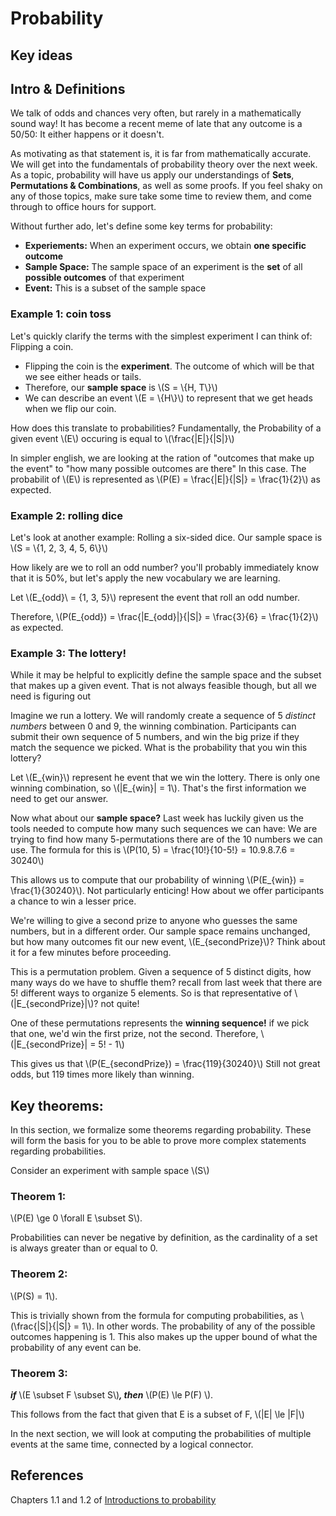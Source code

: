 # Probability

## Key ideas

## Intro & Definitions

We talk of odds and chances very often, but rarely in a mathematically sound way! It has become a recent meme of late that any outcome is a 50/50: It either happens or it doesn't. 

As motivating as that statement is, it is far from mathematically accurate. We will get into the fundamentals of probability theory over the next week. As a topic, probability will have us apply our understandings of **Sets**, **Permutations & Combinations**, as well as some proofs. If you feel shaky on any of those topics, make sure take some time to review them, and come through to office hours for support.

Without further ado, let's define some key terms for probability:

- **Experiements:** When an experiment occurs, we obtain **one specific outcome**
- **Sample Space:** The sample space of an experiment is the **set** of all **possible outcomes** of that experiment
- **Event:** This is a subset of the sample space

### Example 1: coin toss
Let's quickly clarify the terms with the simplest experiment I can think of: Flipping a coin.

- Flipping the coin is the **experiment**. The outcome of which will be that we see either heads or tails. 
- Therefore, our **sample space** is \\(S = \\{H, T\\}\\)
- We can describe an event \\(E = \\{H\\}\\) to represent that we get heads when we flip our coin.

How does this translate to probabilities? Fundamentally, the Probability of a given event \\(E\\) occuring is equal to \\(\frac{|E|}{|S|}\\)

In simpler english, we are looking at the ration of "outcomes that make up the event" to "how many possible outcomes are there" In this case. The probabilit of \\(E\\) is represented as \\(P(E) = \frac{|E|}{|S|} = \frac{1}{2}\\) as expected. 

### Example 2: rolling dice
Let's look at another example: Rolling a six-sided dice. Our sample space is \\(S = \\{1, 2, 3, 4, 5, 6\\}\\)

How likely are we to roll an odd number? you'll probably immediately know that it is 50%, but let's apply the new vocabulary we are learning.

Let \\(E_{odd}\\ = \{1, 3, 5\}\\) represent the event that roll an odd number. 

Therefore, \\(P(E_{odd}) = \frac{|E_{odd}|}{|S|} = \frac{3}{6} = \frac{1}{2}\\) as expected.


### Example 3: The lottery!
While it may be helpful to explicitly define the sample space and the subset that makes up a given event. That is not always feasible though, but all we need is figuring out 

Imagine we run a lottery. We will randomly create a sequence of 5 *distinct numbers* between 0 and 9, the winning combination. Participants can submit their own sequence of 5 numbers, and win the big prize if they match the sequence we picked. What is the probability that you win this lottery?

Let \\(E_{win}\\) represent he event that we win the lottery. There is only one winning combination, so \\(|E_{win}| = 1\\). That's the first information we need to get our answer. 

Now what about our **sample space?** Last week has luckily given us the tools needed to compute how many such sequences we can have: We are trying to find how many 5-permutations there are of the 10 numbers we can use. The formula for this is \\(P(10, 5) = \frac{10!}{10-5!} = 10.9.8.7.6 = 30240\\)


This allows us to compute that our probability of winning \\(P(E_{win}) = \frac{1}{30240}\\). Not particularly enticing! How about we offer participants a chance to win a lesser price.

We're willing to give a second prize to anyone who guesses the same numbers, but in a different order. Our sample space remains unchanged, but how many outcomes fit our new event, \\(E_{secondPrize}\\)? Think about it for a few minutes before proceeding. 

This is a permutation problem. Given a sequence of 5 distinct digits, how many ways do we have to shuffle them? recall from last week that there are 5! different ways to organize 5 elements. So is that representative of \\(|E_{secondPrize}|\\)? not quite! 

One of these permutations represents the **winning sequence!** if we pick that one, we'd win the first prize, not the second. Therefore,  \\(|E_{secondPrize}| = 5! - 1\\)

This gives us that \\(P(E_{secondPrize}) = \frac{119}{30240}\\) Still not great odds, but 119 times more likely than winning.

## Key theorems:
In this section, we formalize some theorems regarding probability. These will form the basis for you to be able to prove more complex statements regarding probabilities. 

Consider an experiment with sample space \\(S\\)

### Theorem 1:
\\(P(E) \ge 0 \forall E \subset S\\). 

Probabilities can never be negative by definition, as the cardinality of a set is always greater than or equal to 0.

### Theorem 2:
\\(P(S) = 1\\). 

This is trivially shown from the formula for computing probabilities, as \\(\frac{|S|}{|S|} = 1\\). In other words. The probability of any of the possible outcomes happening is 1. This also makes up the upper bound of what the probability of any event can be. 

### Theorem 3:
***if*** \\(E \subset F \subset S\\)***, then*** \\(P(E) \le P(F) \\). 

This follows from the fact that given that E is a subset of F, \\(|E| \le |F|\\)


In the next section, we will look at computing the probabilities of multiple events at the same time, connected by a logical connector.

## References

Chapters 1.1 and 1.2 of [Introductions to probability](https://open.umn.edu/opentextbooks/textbooks/21)
